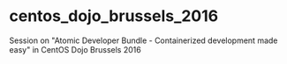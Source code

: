 # centos_dojo_brussels_2016
Session on "Atomic Developer Bundle - Containerized development made easy" in CentOS Dojo Brussels 2016
